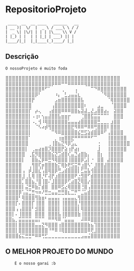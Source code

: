 
# RepositorioProjeto

     ____  __  __ ____   ______   __
    | __ )|  \/  |  _ \ / ___\ \ / /
    |  _ \| |\/| | | | |\___ \\ V /
    | |_) | |  | | |_| | ___) || |
    |____/|_|  |_|____(_)____/ |_|


## Descrição

    O nossoProjeto é muito foda

⣿⣿⣿⣿⣿⣿⣿⣿⣿⣿⣿⣿⣿⣿⣿⣿⣿⣿⣿⣿⣿⣿⣿⣿⣿⣿⣿⣿⣿⣿⣿⣿⣿⣿⣿
⣿⣿⣿⣿⣿⣿⣿⣿⣿⣿⣿⣿⣿⣿⡿⠿⠿⠛⠛⠿⠿⠿⠿⠿⢿⣿⣿⣿⣿⣿⣿⣿⣿⣿⣿
⣿⣿⣿⣿⣿⣿⣿⣿⣿⣿⣿⠿⠋⠁⠀⠀⠀⢀⠀⠀⠀⢠⠀⠀⠀⠀⠉⠙⠿⣿⣿⣿⣿⣿⣿⣿⣿
⣿⣿⣿⣿⣿⣿⣿⣿⣿⡿⠃⠀⠀⠀⠀⠰⡄⠀⣃⣠⣤⣬⣆⠀⠀⠀⠀⠀⠀⠈⠻⣿⣿⣿⣿⣿⣿
⣿⣿⣿⣿⣿⣿⣿⣿⡟⠀⠀⠀⠀⠀⠀⣠⣶⣿⣿⣿⣿⣿⣿⣧⠀⠀⠀⠀⠀⠀⠀⠈⢿⣿⣿⣿⣿⣿
⣿⣿⣿⣿⣿⣿⣿⣿⠀⠀⠀⠀⠀⠀⢠⣿⣿⣿⣿⣿⣿⣿⣿⣿⠆⠀⠀⠀⣠⣀⠀⠀⠈⣿⣿⣿⣿
⣿⣿⣿⣿⣿⣿⣿⡏⠀⡴⢄⠀⠀⢠⣾⣿⣿⠿⠿⠿⣿⣿⣦⣽⣼⣀⣜⣠⣿⣿⣴⡄⠀⣽⣿⣿
⣿⣿⣿⣿⣿⣿⣿⡇⠠⢰⠆⢢⣤⣼⣿⣿⣧⣶⣶⡖⠀⠀⠀⢈⣿⣿⣯⣭⣭⠉⠉⠁⠀⣿⣿⣿
⣿⣿⣿⣿⣿⣿⣿⡇⠠⡀⢺⠸⢿⣿⣿⣿⣿⣿⣿⣥⣤⣤⣴⣿⣿⣿⣿⣿⣛⣀⣀⡀⣰⣿⣿
⣿⣿⣿⣿⣿⣿⣿⡇⠀⠈⠣⠴⡾⢻⣿⣿⣿⣿⣿⣿⣟⠻⠿⠿⠛⠿⠿⢛⣿⣿⣿⠇⣿⣿⣿
⣿⣿⣿⣿⣿⣿⣿⡇⠀⠀⠀⠀⠀⠀⠉⠻⠿⣿⣿⣿⣿⣿⣮⣛⣫⣵⣾⣿⣿⠿⠋⢠⣿⣿⣿⣿
⣿⣿⣿⣿⣿⣿⣿⠁⠀⠀⠀⠀⠀⠀⠀⡀⢰⣶⣿⣿⣟⠛⠛⠛⠛⠛⠋⠉⠀⠀⠀⢸⣿⣿⣿⣿⣿
⣿⣿⣿⣿⣿⣿⣿⠀⠀⠀⠀⠀⠀⢀⢸⣿⣦⣝⠻⡿⣡⣄⠀⠀⠀⠀⠀⠀⢐⠀⠀⢸⣿⣿⣿⣿⣿⣿
⣿⣿⣿⣿⣿⣿⡇⠀⢀⣤⣴⣶⣿⡹⣿⣿⣿⡟⣵⢰⡟⣴⡆⠀⠀⠀⠀⠀⣸⠀⠀⢸⣿⣿⣿⣿⣿
⣿⣿⣿⣿⣿⣿⠀⢀⣯⡻⣿⣿⣿⣿⣮⣝⣩⣾⣿⢎⣤⣙⣴⣿⣷⡄⠀⠀⣿⡆⠀⢸⣿⣿⣿⣿
⣿⣿⣿⣿⣿⡇⠀⠀⣿⣷⣌⡿⠿⣛⠻⢿⣿⣿⣿⢸⣿⣿⣿⡿⣡⡇⠐⠀⣿⣿⠀⣼⣿⣿⣿⣿
⣿⣿⣿⣿⣿⠀⠀⢀⢻⣿⢏⡶⣿⣿⣿⣷⡍⢿⡷⢟⣫⣭⡛⣰⣿⠣⠁⣸⣿⣿⣼⣿⣿⣿⣿
⣿⣿⣿⣿⣿⢠⠀⡾⣸⣿⣎⢡⣿⢿⣿⡿⢛⣠⣾⣿⣿⣿⡇⣋⣭⣧⢺⣿⣿⣿⣿⣿⣿⣿⣿
⣿⣿⣿⣿⣿⣸⢀⣇⢿⢸⣿⡘⠏⢼⡟⣰⣿⣿⣿⣿⣿⠟⣐⣻⣿⠋⣾⣿⣿⣿⣿⣿⣿⣿⣿
⣿⣿⣿⣿⣿⡁⣿⣿⣦⡘⣿⢸⣿⠌⣸⣿⣿⣿⡿⢋⣴⣿⣝⢿⣿⡔⣿⣿⣿⣿⣿⣿⣿⣿⣿
⣿⣿⣿⣿⣿⡇⣬⣛⠿⣷⡍⣾⣿⠀⣿⣿⠿⣫⣔⢿⣿⣿⣿⢘⣿⢠⣿⣿⣿⣿⣿⣿⣿⣿⣿
⣿⣿⣿⣿⡿⢡⣬⣉⣛⠲⠶⠜⣛⣒⣤⣤⣛⣛⣿⣆⣉⡛⠉⣈⣥⣾⣿⣿⣿⣿⣿⣿⣿⣿⣿
⣿⣿⣿⣿⠃⢿⣿⣿⣿⢻⣷⣶⠆⣤⣤⣤⡄⢠⣤⣤⣤⣄⢻⣿⣿⣿⣿⣿⣿⣿⣿⣿⣿⣿⣿
⣿⣿⣿⡏⠄⣿⣿⣿⡏⢸⣿⣿⠀⣿⣿⣿⡇⢸⣿⣿⣿⣿⡘⣿⣿⣿⣿⣿⣿⣿⣿⣿⣿⣿⣿
⣿⣿⣿⢠⢠⣿⣿⣿⠃⣺⣿⣿⠀⣿⣿⣿⡇⢸⣿⣿⣿⣿⡇⢿⣿⣿⣿⣿⣿⣿⣿⣿⣿⣿⣿
⣿⣿⡇⠄⢸⣿⣿⣿⠀⣿⣿⣿⠀⣿⣿⣿⣧⢸⣿⣿⣿⣿⣷⢸⣿⣿⣿⣿⣿⣿⣿⣿⣿⣿⣿
⣿⣿⣦⡀⣭⣭⣭⣭⣤⣭⡍⠉⠀⠛⠛⠻⠿⠈⣥⣤⣤⠀⠀⠼⠿⠿⣿⣿⣿⣿⣿⣿⣿⣿⣿
⣿⣿⣿⡇⣿⣿⣿⣿⣿⣤⣤⣝⠻⣿⣿⣿⢰⣿⣿⣿⣿⣿⣿⣿⣿⣷⣦⢹⣿⣿⣿⣿⣿⣿⣿
⣿⣿⣿⡇⣿⣿⣿⣿⣿⣿⣿⣿⣿⠘⠛⠿⠸⢿⣿⣿⣿⣿⣿⣿⣿⠿⢟⣸⣿⣿⣿⣿⣿⣿⣿
⣿⣿⣿⣿⣮⣍⣛⣛⠛⠿⠿⢛⣋⣀⣀⣀⣀⣀⣀⣀⣀⣀⣀⣠⣤⣬⣿⣿⣿⣿⣿⣿⣿⣿⣿

## O MELHOR PROJETO DO MUNDO

        É o nosso garai :b

